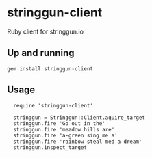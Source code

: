 stringgun-client
================

Ruby client for stringgun.io

## Up and running

```gem install stringgun-client```


## Usage

```
  require 'stringgun-client'

  stringgun = Stringgun::Client.aquire_target
  stringgun.fire 'Go out in the'
  stringgun.fire 'meadow hills are'
  stringgun.fire 'a-green sing me a'
  stringgun.fire 'rainbow steal med a dream'
  stringgun.inspect_target
```
